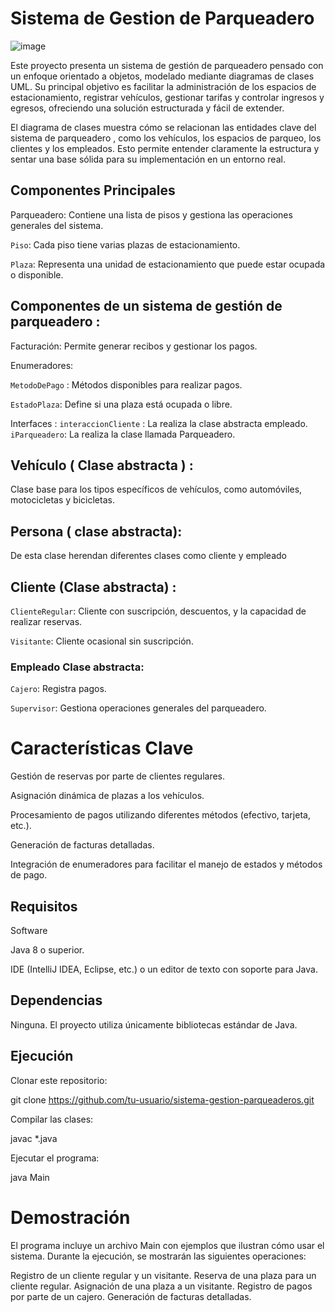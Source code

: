 # Sistema de Gestion de Parqueadero
![image](https://github.com/user-attachments/assets/194c9c30-20ac-45c6-b3ee-66a2d188d5f3)


Este proyecto presenta un sistema de gestión de parqueadero pensado con un enfoque orientado a objetos, modelado mediante diagramas de clases UML. 
Su principal objetivo es facilitar la administración de los espacios de estacionamiento, registrar vehículos, gestionar tarifas y controlar ingresos y egresos, ofreciendo una solución estructurada y fácil de extender.

El diagrama de clases muestra cómo se relacionan las entidades clave del sistema de parqueadero , como los vehículos, los espacios de parqueo, los clientes y los empleados. Esto permite entender claramente la estructura y sentar una base sólida para su implementación en un entorno real.

## Componentes Principales
Parqueadero: Contiene una lista de pisos y gestiona las operaciones generales del sistema.

`Piso`: Cada piso tiene varias plazas de estacionamiento.

`Plaza`: Representa una unidad de estacionamiento que puede estar ocupada o disponible.

## Componentes de un sistema de gestión de parqueadero : 

Facturación: Permite generar recibos y gestionar los pagos.

Enumeradores:

`MetodoDePago` : Métodos disponibles para realizar pagos.

`EstadoPlaza`: Define si una plaza está ocupada o libre.

Interfaces : 
`interaccionCliente` :
La realiza la clase abstracta empleado.
`iParqueadero`:
La realiza la clase llamada Parqueadero.

## Vehículo ( Clase abstracta ) :

Clase base para los tipos específicos de vehículos, como automóviles, motocicletas y bicicletas.
## Persona ( clase abstracta):

De esta clase herendan diferentes clases como cliente y empleado

## Cliente (Clase abstracta) :
`ClienteRegular`: Cliente con suscripción, descuentos, y la capacidad de realizar reservas.

`Visitante`: Cliente ocasional sin suscripción.

### Empleado Clase abstracta:

`Cajero`: Registra pagos.

`Supervisor`: Gestiona operaciones generales del parqueadero.
# Características Clave
Gestión de reservas por parte de clientes regulares.

Asignación dinámica de plazas a los vehículos.

Procesamiento de pagos utilizando diferentes métodos (efectivo, tarjeta, etc.).

Generación de facturas detalladas.

Integración de enumeradores para facilitar el manejo de estados y métodos de pago.

## Requisitos

Software

Java 8 o superior.

IDE (IntelliJ IDEA, Eclipse, etc.) o un editor de texto con soporte para Java.

## Dependencias

Ninguna. El proyecto utiliza únicamente bibliotecas estándar de Java.

## Ejecución

Clonar este repositorio:

git clone https://github.com/tu-usuario/sistema-gestion-parqueaderos.git

Compilar las clases:

javac *.java

Ejecutar el programa:

java Main

# Demostración

El programa incluye un archivo Main con ejemplos que ilustran cómo usar el sistema. Durante la ejecución, se mostrarán las siguientes operaciones:

Registro de un cliente regular y un visitante.
Reserva de una plaza para un cliente regular.
Asignación de una plaza a un visitante.
Registro de pagos por parte de un cajero.
Generación de facturas detalladas.




